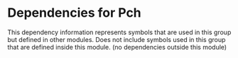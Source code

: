 
# Dependencies for Pch
This dependency information represents symbols that are used in this group but defined in other modules.  Does not include symbols used in this group that are defined inside this module.
(no dependencies outside this module)
